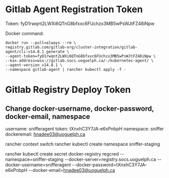 # Gitlab Agent Registration Token

Token: fyD1rwqnt2LWXi6QTnG8bfxxc6FUchzx3MB5wPsWJtFZ48iNpw

Docker command:

```
docker run --pull=always --rm \
registry.gitlab.com/gitlab-org/cluster-integration/gitlab-agent/cli:v14.8.1 generate \
--agent-token=fyD1rwqnt2LWXi6QTnG8bfxxc6FUchzx3MB5wPsWJtFZ48iNpw \
--kas-address=wss://gitlab.socs.uoguelph.ca/-/kubernetes-agent/ \
--agent-version v14.8.1 \
--namespace gitlab-agent | rancher kubectl apply -f -
```

# Gitlab Registry Deploy Token

## Change docker-username, docker-password, docker-email, namespace

username: snifferagent
token: tXnxhC3Y7JA-e6xPnbpH
namespace: sniffer
dockeremail: hnadee03@uoguelph.ca

rancher context switch
rancher kubectl create namespace sniffer-staging

rancher kubectl create secret docker-registry regcred --namespace=sniffer-staging --docker-server=registry.socs.uoguelph.ca --docker-username=snifferagent --docker-password=tXnxhC3Y7JA-e6xPnbpH --docker-email=hnadee03@uoguelph.ca
